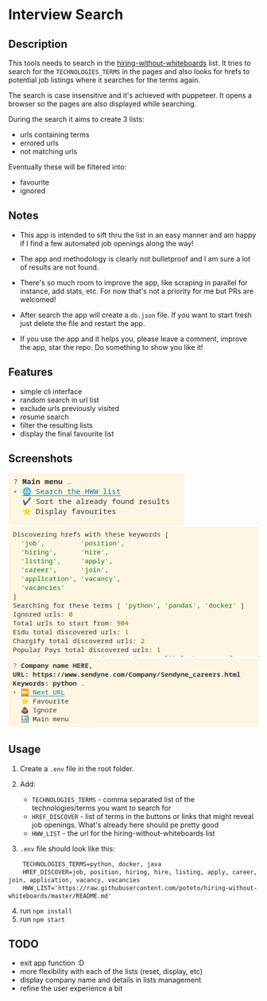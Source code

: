 # Interview Search

## Description

This tools needs to search in the [hiring-without-whiteboards](https://github.com/poteto/hiring-without-whiteboards) list. It tries to search for the `TECHNOLOGIES_TERMS` in the pages and also looks for hrefs to potential job listings where it searches for the terms again.

The search is case insensitive and it's achieved with puppeteer. It opens a browser so the pages are also displayed while searching.

During the search it aims to create 3 lists:

-   urls containing terms
-   errored urls
-   not matching urls

Eventually these will be filtered into:

-   favourite
-   ignored

## Notes

-   This app is intended to sift thru the list in an easy manner and am happy if I find a few automated job openings along the way!

-   The app and methodology is clearly not bulletproof and I am sure a lot of results are not found.

-   There's so much room to improve the app, like scraping in parallel for instance, add stats, etc. For now that's not a priority for me but PRs are welcomed!

-   After search the app will create a `db.json` file. If you want to start fresh just delete the file and restart the app.

-   If you use the app and it helps you, please leave a comment, improve the app, star the repo. Do something to show you like it!

## Features

-   simple cli interface
-   random search in url list
-   exclude urls previously visited
-   resume search
-   filter the resulting lists
-   display the final favourite list

## Screenshots

![main menu](resources/main_menu.png 'Main menu') ![searching](resources/search.png 'Searching') ![sort list](resources/sort_list.png 'Sorting the list')

## Usage

1. Create a `.env` file in the root folder.
2. Add:

    - `TECHNOLOGIES_TERMS` - comma separated list of the technologies/terms you want to search for
    - `HREF_DISCOVER` - list of terms in the buttons or links that might reveal job openings. What's already here should pe pretty good
    - `HWW_LIST` - the url for the hiring-without-whiteboards list

3. `.env` file should look like this:

```
    TECHNOLOGIES_TERMS=python, docker, java
    HREF_DISCOVER=job, position, hiring, hire, listing, apply, career, join, application, vacancy, vacancies
    HWW_LIST='https://raw.githubusercontent.com/poteto/hiring-without-whiteboards/master/README.md'
```

4. run `npm install`
5. run `npm start`

## TODO

-   exit app function :D
-   more flexibility with each of the lists (reset, display, etc)
-   display company name and details in lists management
-   refine the user experience a bit

